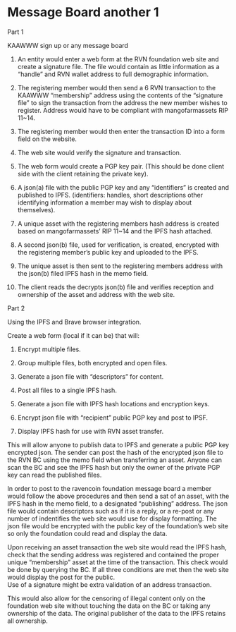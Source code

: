 # Message Board another 1 

Part 1

KAAWWW sign up or any message board

1.	An entity would enter a web form at the RVN foundation web site and create a signature file.  The file would contain as little information as a “handle” and RVN 
wallet address to full demographic information.  

2.	The registering member would then send a 6 RVN transaction to the KAAWWW “membership” address using the contents of the “signature file” to sign the transaction 
from the address the new member wishes to register.  Address would have to be compliant with mangofarmassets RIP 11~14.

3.	The registering member would then enter the transaction ID into a form field on the website.

4.	The web site would verify the signature and transaction.

5.	The web form would create a PGP key pair. (This should be done client side with the client retaining the private key).

6.	A json(a) file with the public PGP key and any “identifiers” is created and published to IPFS. (identifiers: handles, short descriptions other identifying information 
a member may wish to display about themselves).

7.	A unique asset with the registering members hash address is created based on mangofarmassets’ RIP 11~14 and the IPFS hash attached. 

8.	A second json(b) file, used for verification, is created, encrypted with the registering member’s public key and uploaded to the IPFS.

9.	The unique asset is then sent to the registering members address with the json(b) filed IPFS hash in the memo field.

10.	The client reads the decrypts json(b) file and verifies reception and ownership of the asset and address with the web site.

Part 2

Using the IPFS and Brave browser integration.

Create a web form (local if it can be) that will:

1.	 Encrypt multiple files.

2.	Group multiple files, both encrypted and open files.

3.	Generate a json file with “descriptors” for content.

4.	Post all files to a single IPFS hash.

5.	Generate a json file with IPFS hash locations and encryption keys.

6.	Encrypt json file with “recipient” public PGP key and post to IPSF.

7.	Display IPFS hash for use with RVN asset transfer.

This will allow anyone to publish data to IPFS and generate a public PGP key encrypted json.  The sender can post the hash of the encrypted json file to the RVN BC using 
the memo field when transferring an asset.  Anyone can scan the BC and see the IPFS hash but only the owner of the private PGP key can read the published files. 

In order to post to the ravencoin foundation message board a member would follow the above procedures and then send a sat of an asset, with the IPFS hash in the memo field,
to a designated “publishing” address.  The json file would contain descriptors such as if it is a reply, or a re-post or any number of indentifies the web site would use 
for display formatting. The json file would be encrypted with the public key of the foundation’s web site so only the foundation could read and display the data.  

Upon receiving an asset transaction the web site would read the IPFS hash, check that the sending address was registered and contained the proper unique “membership” asset 
at the time of the transaction.  This check would be done by querying the BC.  If all three conditions are met then the web site would display the post for the public.  
Use of a signature might be extra validation of an address transaction. 

This would also allow for the censoring of illegal content only on the foundation web site without touching the data on the BC or taking any ownership of the data.  The 
original publisher of the data to the IPFS retains all ownership.
